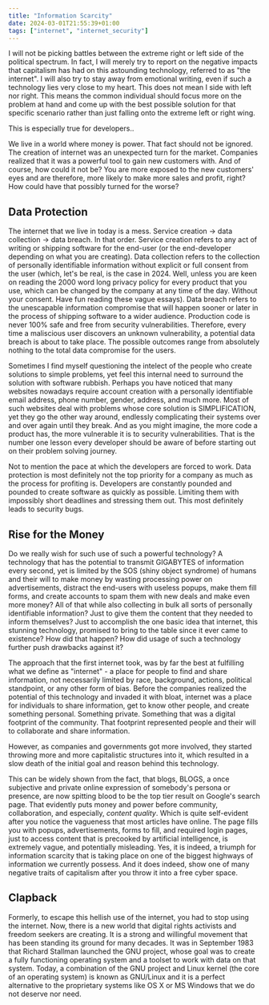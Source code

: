 ```yaml
---
title: "Information Scarcity"
date: 2024-03-01T21:55:39+01:00
tags: ["internet", "internet_security"]
---
```


I will not be picking battles between the extreme right or left side of the political spectrum.
In fact, I will merely try to report on the negative impacts that capitalism has had on this astounding
technology, referred to as "the internet". I will also try to stay away from emotional writing, even 
if such a technology lies very close to my heart. This does not mean I side with left nor right. 
This means the common individual should focus more on the problem at hand and come up with the best possible 
solution for that specific scenario rather than just falling onto the extreme left or right wing.

This is especially true for developers.. 

We live in a world where money is power. That fact should not be ignored. The creation of internet was 
an unexpected turn for the market. Companies realized that it was a powerful tool to gain new customers with. And
of course, how could it not be? You are more exposed to the new customers' eyes and are therefore, more likely 
to make more sales and profit, right? How could have that possibly turned for the worse?

## Data Protection

The internet that we live in today is a mess. Service creation -> data collection -> data breach. In that order. 
Service creation refers to any act of writing or shipping software for the end-user (or the end-developer depending on what you are creating).
Data collection refers to the collection of personally identifiable information without explicit or full consent from the user 
(which, let's be real, is the case in 2024. Well, unless you are keen on reading the 2000 word long privacy policy for every product that you use, which 
can be changed by the company at any time of the day. Without your consent. Have fun reading these vague essays). 
Data breach refers to the unescapable information compromise that will happen sooner or later in the process of shipping software to a wider audience. 
Production code is never 100% safe and free from security vulnerabilities. Therefore, every time a maliscious user discovers an unknown vulnerability, 
a potential data breach is about to take place. The possible outcomes range from absolutely nothing to the total data compromise for the users.

Sometimes I find myself questioning the intelect of the people who create solutions to simple problems, yet feel this internal need to surround 
the solution with software rubbish. Perhaps you have noticed that many websites nowadays require account creation with a personally identifiable 
email address, phone number, gender, address, and much more. Most of such websites deal with problems whose core solution is SIMPLIFICATION, yet they go the other 
way around, endlessly complicating their systems over and over again until they break. And as you might imagine, the more code a product has, the more 
vulnerable it is to security vulnerabilities. That is the number one lesson every developer should be aware of before starting out on their 
problem solving journey.

Not to mention the pace at which the developers are forced to work. Data protection is most definitely not the top priority for a company as much as 
the process for profiting is. Developers are constantly pounded and pounded to create software as quickly as possible. Limiting them with impossibly 
short deadlines and stressing them out. This most definitely leads to security bugs.

## Rise for the Money

Do we really wish for such use of such a powerful technology? A technology that has the potential to transmit GIGABYTES of information every second,
yet is limited by the SOS (shiny object syndrome) of humans and their will to make money by wasting processing power on 
advertisements, distract the end-users with useless popups, make them fill forms, and create accounts to spam them with 
new deals and make even more money? All of that while also collecting in bulk all sorts of personally identifiable information?
Just to give them the content that they needed to inform themselves? Just to accomplish the one basic idea that internet, 
this stunning technology, promised to bring to the table since it ever came to existence? How did that happen? How did usage of 
such a technology further push drawbacks against it?

The approach that the first internet took, was by far the best at fulfilling what we define as "internet" - a place for 
people to find and share information, not necessarily limited by race, background, actions, political standpoint, or any other form of bias. 
Before the companies realized the potential of this technology and invaded it with bloat, internet was a place for individuals to share information,
get to know other people, and create something personal. Something private. Something that was a digital footprint of the community. 
That footprint represented people and their will to collaborate and share information.

However, as companies and governments got more involved, they started throwing more and more 
capitalistic structures into it, which resulted in a slow death of the initial goal and reason behind this technology. 

This can be widely shown from the fact, that blogs, BLOGS, a once subjective and private online expression of somebody's persona
or presence, are now spitting blood to be the top tier result on Google's search page. That evidently puts money and power before 
community, collaboration, and especially, *content quality*. Which is quite self-evident after you notice the vagueness that most 
articles have online. The page fills you with popups, advertisements, forms to fill, and required login pages, just to access content 
that is precooked by artificial intelligence, is extremely vague, and potentially misleading. Yes, it is indeed, a triumph for information 
scarcity that is taking place on one of the biggest highways of information we currently possess. And it does indeed, show one of many 
negative traits of capitalism after you throw it into a free cyber space. 

## Clapback

Formerly, to escape this hellish use of the internet, you had to stop using the internet. Now, there is a 
new world that digital rights activists and freedom seekers are creating. It is a strong and willingful movement
that has been standing its ground for many decades. It was in September 1983 that Richard Stallman launched 
the GNU project, whose goal was to create a fully functioning operating system and a toolset to work with data on
that system. Today, a combination of the GNU project and Linux kernel (the core of an operating system) is known as GNU/Linux 
and it is a perfect alternative to the proprietary systems like OS X or MS Windows that we do not deserve nor need.
